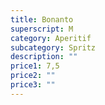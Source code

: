 ```yaml
---
title: Bonanto
superscript: M
category: Aperitif
subcategory: Spritz
description: ""
price1: 7,5
price2: ""
price3: ""
---
```

